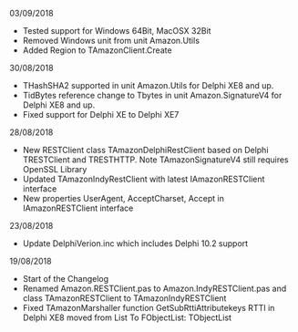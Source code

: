 03/09/2018

* Tested support for Windows 64Bit, MacOSX 32Bit
* Removed Windows unit from unit Amazon.Utils
* Added Region to TAmazonClient.Create


30/08/2018

* THashSHA2 supported in unit Amazon.Utils for Delphi XE8 and up.
* TidBytes reference change to Tbytes in unit Amazon.SignatureV4 for Delphi XE8 and up.
* Fixed support for Delphi XE to Delphi XE7

28/08/2018

* New RESTClient class TAmazonDelphiRestClient based on Delphi TRESTClient and TRESTHTTP. Note TAmazonSignatureV4 still requires OpenSSL Library
* Updated TAmazonIndyRestClient with latest IAmazonRESTClient interface
* New properties UserAgent, AcceptCharset, Accept in IAmazonRESTClient interface

23/08/2018

* Update DelphiVerion.inc which includes Delphi 10.2 support

19/08/2018

* Start of the Changelog
* Renamed Amazon.RESTClient.pas to Amazon.IndyRESTClient.pas and class TAmazonRESTClient to TAmazonIndyRESTClient 
* Fixed TAmazonMarshaller function GetSubRttiAttributekeys RTTI in Delphi XE8 moved from List To FObjectList: TObjectList<TObject>


